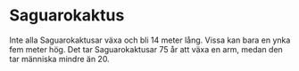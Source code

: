 # Saguarokaktus

Inte alla Saguarokaktusar växa och bli 14 meter lång. Vissa kan bara en ynka fem
meter hög. Det tar Saguarokaktusar 75 år att växa en arm, medan den tar människa
mindre än 20.
